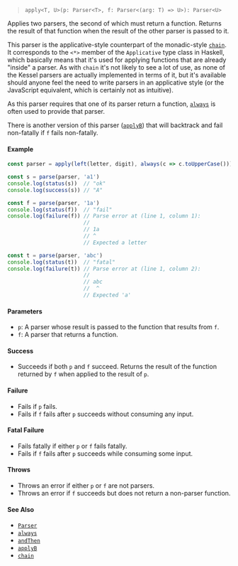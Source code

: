 <!--
 Copyright (c) 2020 Thomas J. Otterson
 
 This software is released under the MIT License.
 https://opensource.org/licenses/MIT
-->

> `apply<T, U>(p: Parser<T>, f: Parser<(arg: T) => U>): Parser<U>`

Applies two parsers, the second of which must return a function. Returns the result of that function when the result of the other parser is passed to it.

This parser is the applicative-style counterpart of the monadic-style [`chain`](chain.md). It corresponds to the `<*>` member of the `Applicative` type class in Haskell, which basically means that it's used for applying functions that are already "inside" a parser. As with `chain` it's not likely to see a lot of use, as none of the Kessel parsers are actually implemented in terms of it, but it's available should anyone feel the need to write parsers in an applicative style (or the JavaScript equivalent, which is certainly not as intuitive).

As this parser requires that one of its parser return a function, [`always`](always.md) is often used to provide that parser.

There is another version of this parser ([`applyB`](applyb.md)) that will backtrack and fail non-fatally if `f` fails non-fatally.

#### Example

```javascript
const parser = apply(left(letter, digit), always(c => c.toUpperCase()))

const s = parse(parser, 'a1')
console.log(status(s))  // "ok"
console.log(success(s)) // "A"

const f = parse(parser, '1a')
console.log(status(f))  // "fail"
console.log(failure(f)) // Parse error at (line 1, column 1):
                        //
                        // 1a
                        // ^
                        // Expected a letter

const t = parse(parser, 'abc')
console.log(status(t))  // "fatal"
console.log(failure(t)) // Parse error at (line 1, column 2):
                        //
                        // abc
                        //  ^
                        // Expected 'a'
```

#### Parameters

* `p`: A parser whose result is passed to the function that results from `f`.
* `f`: A parser that returns a function.

#### Success

* Succeeds if both `p` and `f` succeed. Returns the result of the function returned by `f` when applied to the result of `p`.

#### Failure

* Fails if `p` fails.
* Fails if `f` fails after `p` succeeds without consuming any input.

#### Fatal Failure

* Fails fatally if either `p` or `f` fails fatally.
* Fails if `f` fails after `p` succeeds while consuming some input.

#### Throws

* Throws an error if either `p` or `f` are not parsers.
* Throws an error if `f` succeeds but does not return a non-parser function.

#### See Also

* [`Parser`](../types/parser.md)
* [`always`](always.md)
* [`andThen`](andthen.md)
* [`applyB`](applyb.md)
* [`chain`](chain.md)
